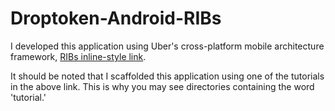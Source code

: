 # Droptoken-Android-RIBs

I developed this application using Uber's cross-platform mobile architecture framework, [RIBs inline-style link](https://github.com/uber/RIBs). 

It should be noted that I scaffolded this application using one of the tutorials in the above link. This is why you may see directories containing the word 'tutorial.'


